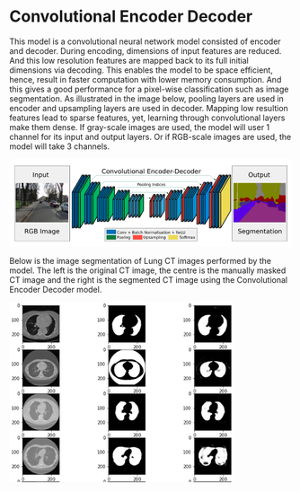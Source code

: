 # Convolutional Encoder Decoder

This model is a convolutional neural network model consisted of encoder and decoder.
During encoding, dimensions of input features are reduced. And this low resolution features are mapped back to 
its full initial dimensions via decoding. This enables the model to be space efficient, hence, result in faster 
computation with lower memory consumption. And this gives a good performance for a pixel-wise classification such as
image segmentation. As illustrated in the image below, pooling layers are used in encoder and upsampling layers are used in decoder. 
Mapping low resultion features lead to sparse features, yet, learning through convolutional layers make them dense. 
If gray-scale images are used, the model will user 1 channel for its input and output layers. Or if RGB-scale images are used, 
the model will take 3 channels. 

<img src="https://github.com/TravisH0301/learning/blob/master/images/convolutional_encode_decode.png" width="600">

Below is the image segmentation of Lung CT images performed by the model. The left is the original CT image, the centre is the 
manually masked CT image and the right is the segmented CT image using the Convolutional Encoder Decoder model. 

<img src="https://github.com/TravisH0301/learning/blob/master/images/lung_ct.png" width="400">
